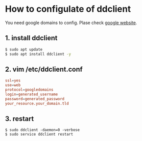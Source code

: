 # How to configulate of ddclient
You need google domains to config.
Plase check [google website](https://support.google.com/domains/answer/6147083?hl=ja).
## 1. install ddclient
```bash
$ sudo apt update
$ sudo apt install ddclient -y
```

## 2. vim /etc/ddclient.conf
```/etc/ddclient.conf
ssl=yes
use=web
protocol=googledomains
login=generated_username
password=generated_password
your_resource.your_domain.tld
```

## 3. restart
```
$ sudo ddclient -daemon=0 -verbose
$ sudo service ddclient restart
```
